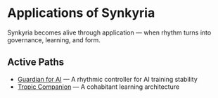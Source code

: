 # Applications of Synkyria

Synkyria becomes alive through application — when rhythm turns into governance, learning, and form.

## Active Paths
- [Guardian for AI](guardian-for-ai/) — A rhythmic controller for AI training stability  
- [Tropic Companion](tropic-companion/) — A cohabitant learning architecture
